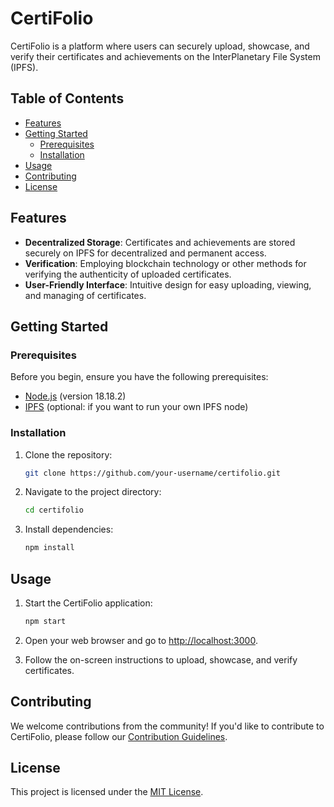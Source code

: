 # CertiFolio

CertiFolio is a platform where users can securely upload, showcase, and verify their certificates and achievements on the InterPlanetary File System (IPFS).

## Table of Contents

- [Features](#features)
- [Getting Started](#getting-started)
  - [Prerequisites](#prerequisites)
  - [Installation](#installation)
- [Usage](#usage)
- [Contributing](#contributing)
- [License](#license)

## Features

- **Decentralized Storage**: Certificates and achievements are stored securely on IPFS for decentralized and permanent access.
- **Verification**: Employing blockchain technology or other methods for verifying the authenticity of uploaded certificates.
- **User-Friendly Interface**: Intuitive design for easy uploading, viewing, and managing of certificates.

## Getting Started

### Prerequisites

Before you begin, ensure you have the following prerequisites:

- [Node.js](https://nodejs.org/) (version 18.18.2)
- [IPFS](https://ipfs.io/) (optional: if you want to run your own IPFS node)

### Installation

1. Clone the repository:

   ```bash
   git clone https://github.com/your-username/certifolio.git
   ```

2. Navigate to the project directory:

   ```bash
   cd certifolio
   ```

3. Install dependencies:

   ```bash
   npm install
   ```

## Usage

1. Start the CertiFolio application:

   ```bash
   npm start
   ```

2. Open your web browser and go to [http://localhost:3000](http://localhost:3000).

3. Follow the on-screen instructions to upload, showcase, and verify certificates.

## Contributing

We welcome contributions from the community! If you'd like to contribute to CertiFolio, please follow our [Contribution Guidelines](CONTRIBUTING.md).

## License

This project is licensed under the [MIT License](LICENSE).
